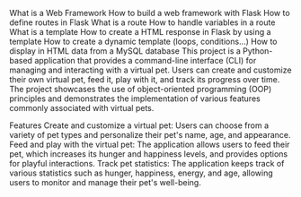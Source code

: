 What is a Web Framework
How to build a web framework with Flask
How to define routes in Flask
What is a route
How to handle variables in a route
What is a template
How to create a HTML response in Flask by using a template
How to create a dynamic template (loops, conditions…)
How to display in HTML data from a MySQL database
This project is a Python-based application that provides a command-line interface (CLI) for managing and interacting with a virtual pet. Users can create and customize their own virtual pet, feed it, play with it, and track its progress over time. The project showcases the use of object-oriented programming (OOP) principles and demonstrates the implementation of various features commonly associated with virtual pets.

Features
Create and customize a virtual pet: Users can choose from a variety of pet types and personalize their pet's name, age, and appearance.
Feed and play with the virtual pet: The application allows users to feed their pet, which increases its hunger and happiness levels, and provides options for playful interactions.
Track pet statistics: The application keeps track of various statistics such as hunger, happiness, energy, and age, allowing users to monitor and manage their pet's well-being.
